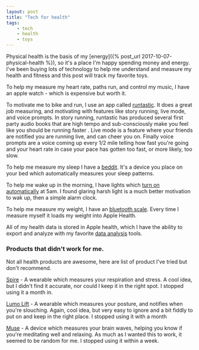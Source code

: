 ```yaml
---
layout: post
title: "Tech for health"
tags:
    - tech
    - health
    - toys
---
```


Physical health is the basis of my [energy]({% post_url 2017-10-07-physical-health %}), so it's a place I'm happy spending money and energy. I've been buying lots of technology to help me understand and measure my health and fitness and this post will track my favorite toys.

To help my measure my heart rate, paths run, and control my music, I have an apple watch - which is expensive but worth it.

To motivate me to bike and run, I use an app called [runtastic](https://www.runtastic.com).  It does a great job measuring, and motivating with features like story running, live mode, and voice prompts. In story running, runtastic has produced several first party audio books that are high tempo and sub-consciously make you feel like you should be running faster .  Live mode is a feature where your friends are notified you are running live, and can cheer you on. Finally voice prompts are a voice coming up every 1/2 mile telling how fast you're going and your heart rate in case your pace has gotten too fast, or more likely, too slow.

To help me measure my sleep I have a [beddit](https://www.beddit.com/). It's a device you place on your bed which automatically measures your sleep patterns.

To help me wake up in the morning, I have lights which [turn on automatically](https://www.wink.com/) at 5am. I found glaring harsh light is a much better motivation to wak up, then a simple alarm clock.

To help me measure my weight, I have an [bluetooth scale](https://www.amazon.com/RENPHO-Bluetooth-Body-Fat-Scale/dp/B01N1UX8RW/).  Every time I measure myself it loads my weight into Apple Health.

All of my health data is stored in Apple health, which I have the ability to export and analyze with my favorite [data analysis](https://github.com/idvorkin/LinqPadSnippets/blob/master/python/pandas_weight.py) tools.

### Products that didn't work for me.

Not all health products are awesome, here are list of product I've tried but don't recommend.

[Spire](https://spire.io) - A wearable which measures your respiration and stress. A cool idea, but I didn't find it accurate, nor could I keep it in the right spot. I stopped using it a month in.

[Lumo Lift](https://www.lumobodytech.com/lumo-lift) - A wearable which measures your posture, and notifies when you're slouching. Again, cool idea, but very easy to ignore and a bit fiddly to put on and keep in the right place. I stopped using it with a month

[Muse](http://www.choosemuse.com/) - A device which measures your brain waves, helping you know if you're meditating well and relaxing. As much as I wanted this to work, it seemed to be random for me.  I stopped using it within a week.





